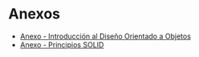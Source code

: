 # Anexos

- [Anexo - Introducción al Diseño Orientado a Objetos](./introduccion.md)
- [Anexo - Principios SOLID](#)
